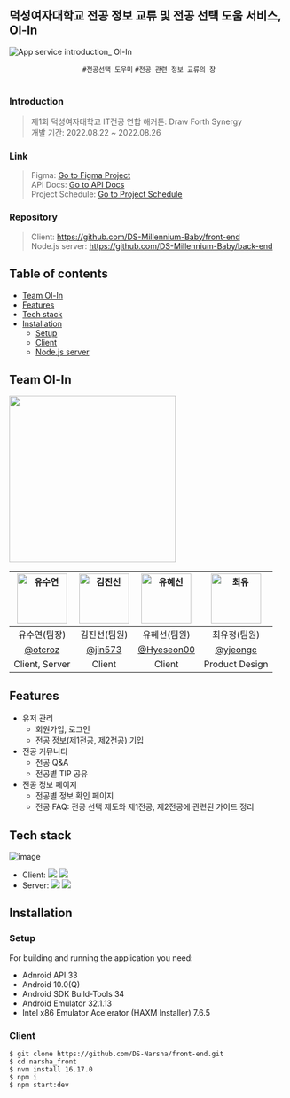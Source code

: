 
## 덕성여자대학교 전공 정보 교류 및 전공 선택 도움 서비스, Ol-In

![App service introduction_ Ol-In](https://github.com/DS-Millennium-Baby/.github/assets/79989242/3716047d-9994-47c5-a4ab-ec912bdd24de)

<div align="center">
	

`#전공선택 도우미` `#전공 관련 정보 교류의 장`  <br /> <br />

</div>

### Introduction
> 제1회 덕성여자대학교 IT전공 연합 해커톤: Draw Forth Synergy <br />
> 개발 기간: 2022.08.22 ~ 2022.08.26

### Link
> Figma: [Go to Figma Project](https://www.figma.com/file/eb4Aww5IP8CMDF44FBRf9a/%EC%95%B1-UI-%EB%94%94%EC%9E%90%EC%9D%B8?type=design&node-id=0%3A1&mode=design&t=urAm7KQfjTfUbgjB-1) <br />
> API Docs: [Go to API Docs](https://otcrotcr.notion.site/API-708b9b8ca2094aedbdc7b797c2c0e4c6?pvs=4) <br />
> Project Schedule: [Go to Project Schedule](https://docs.google.com/spreadsheets/d/15omUAfzGXfRpU_bXKnRDY0NKdR8_78l4eD0rPIK1vWc/edit?usp=sharing) 


### Repository
> Client: https://github.com/DS-Millennium-Baby/front-end <br />
> Node.js server: https://github.com/DS-Millennium-Baby/back-end <br/>

## Table of contents
- [Team Ol-In](#team-ol-in)
- [Features](#features)
- [Tech stack](#tech-stack)
- [Installation](#installation)
	- [Setup](#setup)
	- [Client](#client)
	- [Node.js server](#nodejs-server)

## Team Ol-In

<img src="https://github.com/DS-Millennium-Baby/.github/assets/79989242/9c00db4f-faa3-4093-960b-4f6795cddd35" width='300px' /> <br />


| <img src="https://avatars.githubusercontent.com/u/79989242?s=96&v=4" width=90px alt="유수연"/>  | <img src="https://avatars.githubusercontent.com/u/74143803?v=4" width=90px alt="김진선"/>  | <img src="https://avatars.githubusercontent.com/u/73771585?v=4" width=90px alt="유혜선"/>  | <img src="https://avatars.githubusercontent.com/u/90364676?v=4" width=90px alt="최유"/>  |
| :-----: | :-----: | :-----: | :-----: |
| 유수연(팀장) | 김진선(팀원)  | 유혜선(팀원) | 최유정(팀원) |
| [@otcroz](https://github.com/otcroz) | [@jin573](https://github.com/jin573)  | [@Hyeseon00](https://github.com/Hyeseon00) | [@yjeongc](https://github.com/yjeongc) |
|Client, Server|Client|Client|Product Design|

## Features
* 유저 관리
   * 회원가입, 로그인
   * 전공 정보(제1전공, 제2전공) 기입 
* 전공 커뮤니티
   * 전공 Q&A  
   * 전공별 TIP 공유 
* 전공 정보 페이지
   * 전공별 정보 확인 페이지
   * 전공 FAQ: 전공 선택 제도와 제1전공, 제2전공에 관련된 가이드 정리 

## Tech stack

![image](https://github.com/DS-Millennium-Baby/.github/assets/79989242/4c4d2865-2d4d-4623-a25e-9b5350890382)

- Client: <img src="https://img.shields.io/badge/Android-3DDC84?style=flat-square&logo=android&logoColor=black"/> <img src="https://img.shields.io/badge/Kotlin-7F52FF?style=flat-square&logo=kotlin&logoColor=white"/> <br />
- Server: <img src="https://img.shields.io/badge/Node.js-6DB33F?style=flat-square&logo=nodedotjs&logoColor=black"/> <img src="https://img.shields.io/badge/MongoDB-47A248?style=flat-square&logo=mongodb&logoColor=black"/> <br />

## Installation

### Setup
For building and running the application you need:
- Adnroid API 33
- Android 10.0(Q)
- Android SDK Build-Tools 34
- Android Emulator 32.1.13
- Intel x86 Emulator Acelerator (HAXM Installer) 7.6.5

### Client
```
$ git clone https://github.com/DS-Narsha/front-end.git
$ cd narsha_front
$ nvm install 16.17.0
$ npm i
$ npm start:dev
```


